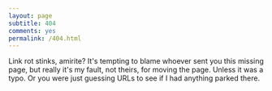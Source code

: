 ```yaml
---
layout: page
subtitle: 404
comments: yes
permalink: /404.html
---
```


Link rot stinks, amirite? It's tempting to blame whoever sent you this
missing page, but really it's my fault, not theirs, for moving the
page. Unless it was a typo. Or you were just guessing URLs to see if I
had anything parked there. 

<div id="wb404"/>
<script src="https://archive.org/web/wb404.js"></script>

<!--
See: https://gist.github.com/sbliven/0ca4dee4e0190a6b3dc7e3d8040cc395
and
https://amreldib.com/blog/FixJekyllCaseSensitiveUrlsOnGitHubPages/
-->

<script>
var allposts = [];
function redirectToCorrectPage() {
  console.log("Unable to find page. Trying other URL cases.");
	{% for post in site.pages %}  
		allposts.push("{{ post.url }}");  
	{% endfor %}  
	var url = window.location.pathname;
	// strip trailing /
	if (url.slice(-1) === "/") {  
		 url = url.slice(0, -1);  
	}
	var allpostsUpperCase = allposts.map(function(value) {  
	  	// strip trailing /
	  	if (value.slice(-1) === "/") {  
			value = value.slice(0, -1);  
	  	}
		return value.toUpperCase();  
	});  
	console.log("Looking for "+url.toUpperCase() + " in "+allpostsUpperCase);
	var i = allpostsUpperCase.indexOf(url.toUpperCase());  
	if (i != -1) {  
		console.log(allposts[i]);  
		window.location = allposts[i];  
	}  
}  
window.onload = redirectToCorrectPage;
</script>
